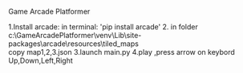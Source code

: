 Game Arcade Platformer

1.Install arcade: in terminal: 'pip install arcade'
2. in folder c:\GameArcadePlatformer\venv\Lib\site-packages\arcade\resources\tiled_maps\
copy map1,2,3.json
3.launch main.py
4.play ,press arrow on keybord Up,Down,Left,Right
